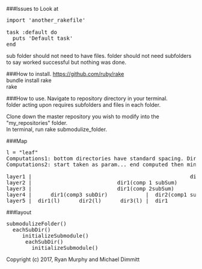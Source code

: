 ###Issues to Look at
<pre>
import 'another_rakefile'

task :default do
  puts 'Default task'
end
</pre>
sub folder should not need to have files.
folder should not need subfolders to say worked successful but nothing was done.

###How to install.
https://github.com/ruby/rake<br>
bundle install rake<br>
rake 

###How to use.
Navigate to repository directory in your terminal.<br>
folder acting upon requires subfolders and files in each folder.

Clone down the master repository you wish to modify into the "my_repositories" folder.<br>
In terminal, run rake submodulize_folder.


###Map
<pre>
l = "leaf"
Computations1: bottom directories have standard spacing. Directories above have summation spacing.
Computations2: start taken as param... end computed then min.

layer1 |                                                  dir1(comp 2subSum)
layer2 |                           dir1(comp 1 subSum)            |               dir2(comp 1 subSum)
layer3 |                           dir1(comp 2subSum)             |               dir2(l)
layer4 |      dir1(comp3 subDir)            |  dir2(comp1 subDir)
layer5 |  dir1(l)      dir2(l)      dir3(l) |  dir1
</pre>

###layout
<pre>
submodulizeFolder()
  eachSubDir()
     initializeSubmodule()
      eachSubDir()
        initializeSubmodule()
</pre>
Copyright (c) 2017, Ryan Murphy and Michael Dimmitt

